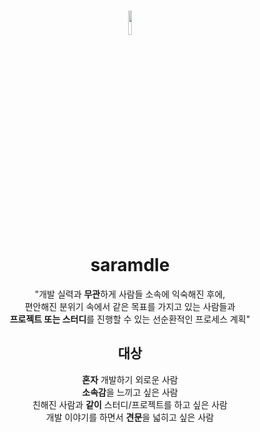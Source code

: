 # <div align="center"> <img width="10%" src="https://user-images.githubusercontent.com/102597172/221416026-b4119c1f-a2cb-4001-b9d5-f45ca6167b16.png"></div> <div align="center"> saramdle </div>

<div align="center"> "개발 실력과 <strong>무관</strong>하게 사람들 소속에 익숙해진 후에,<br> 편안해진 분위기 속에서 같은 목표를 가지고 있는 사람들과 <br>
  <strong>프로젝트 또는 스터디</strong>를 진행할 수 있는 선순환적인 프로세스 계획"</div>

## <div align="center"> 대상 </div>

<div align="center"> <strong>혼자</strong> 개발하기 외로운 사람 </div>
<div align="center"> <strong>소속감</strong>을 느끼고 싶은 사람 </div>
<div align="center"> 친해진 사람과 <strong>같이</strong> 스터디/프로젝트를 하고 싶은 사람 </div>
<div align="center"> 개발 이야기를 하면서 <strong>견문</strong>을 넓히고 싶은 사람 </div>

